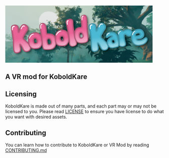 ![KoboldKare capsule](capsule_lg.png)

## A VR mod for KoboldKare



## Licensing

KoboldKare is made out of many parts, and each part may or may not be licensed to you.
Please read [LICENSE](LICENSE) to ensure you have license to do what you want with desired assets.

## Contributing

You can learn how to contribute to KoboldKare or VR Mod by reading [CONTRIBUTING.md](CONTRIBUTING.md)